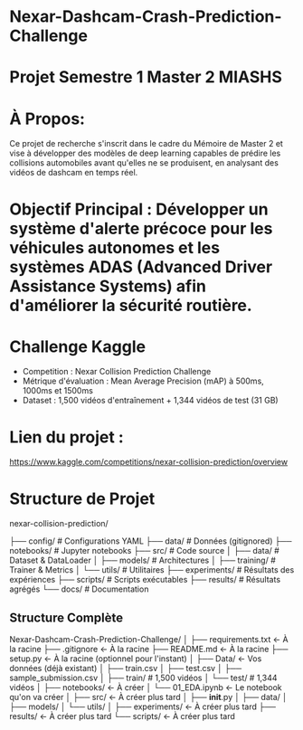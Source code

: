 # Nexar-Dashcam-Crash-Prediction-Challenge
# Projet Semestre 1 Master 2 MIASHS 

# À Propos:
Ce projet de recherche s'inscrit dans le cadre du Mémoire de Master 2 et vise à développer des modèles de deep learning capables de prédire les collisions automobiles avant qu'elles ne se produisent, en analysant des vidéos de dashcam en temps réel.

# Objectif Principal : Développer un système d'alerte précoce pour les véhicules autonomes et les systèmes ADAS (Advanced Driver Assistance Systems) afin d'améliorer la sécurité routière.

# Challenge Kaggle
- Competition : Nexar Collision Prediction Challenge
- Métrique d'évaluation : Mean Average Precision (mAP) à 500ms, 1000ms et 1500ms
- Dataset : 1,500 vidéos d'entraînement + 1,344 vidéos de test (31 GB)


# Lien du projet :

https://www.kaggle.com/competitions/nexar-collision-prediction/overview


# Structure de Projet

nexar-collision-prediction/

├── config/              # Configurations YAML
├── data/               # Données (gitignored)
├── notebooks/          # Jupyter notebooks
├── src/                # Code source
│   ├── data/          # Dataset & DataLoader
│   ├── models/        # Architectures
│   ├── training/      # Trainer & Metrics
│   └── utils/         # Utilitaires
├── experiments/        # Résultats des expériences
├── scripts/           # Scripts exécutables
├── results/           # Résultats agrégés
└── docs/              # Documentation



##  Structure  Complète

Nexar-Dashcam-Crash-Prediction-Challenge/
│
├── requirements.txt          ← À la racine
├── .gitignore               ← À la racine
├── README.md                ← À la racine
├── setup.py                 ← À la racine (optionnel pour l'instant)
│
├── Data/                    ← Vos données (déjà existant)
│   ├── train.csv
│   ├── test.csv
│   ├── sample_submission.csv
│   ├── train/              # 1,500 vidéos
│   └── test/               # 1,344 vidéos
│
├── notebooks/              ← À créer
│   └── 01_EDA.ipynb       ← Le notebook qu'on va créer
│
├── src/                    ← À créer plus tard
│   ├── __init__.py
│   ├── data/
│   ├── models/
│   └── utils/
│
├── experiments/            ← À créer plus tard
├── results/               ← À créer plus tard
└── scripts/               ← À créer plus tard
    
